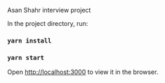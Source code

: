 Asan Shahr interview project


In the project directory, run:

### `yarn install`
### `yarn start`

Open [http://localhost:3000](http://localhost:3000) to view it in the browser.

